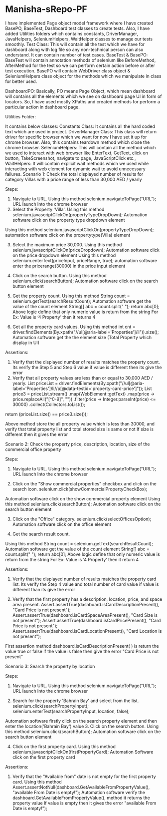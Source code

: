 # Manisha-sRepo-PF


I have implemented Page object model framework where I have created BasePO, BaseTest, Dashboard test classes to create tests.
Also, I have added Utilities folders which contains constants, DriverManager, JavaHelpers, SeleniumHelpers, WaitHelper classes to manage our tests smoothly.
Test Class:
This will contain all the test which we have for dashboard along with log file so any non-technical person can also understand.
It can contain number of test cases.
BaseTest & BasePO:
BaseTest will contain annotation methods of selenium like BeforeMethod, AfterMethod for the test so we can perform certain action before or after test execution.
BasePO will contain WebDriver class object & SeleniumHelpers class object for the methods which we manipulate in class for better used.

DashboardPO:
Basically, PO means Page Object, which mean dashboard will contains all the elements which we see on dashboard page UI in form of locators.
So, I have used mostly XPaths and created methods for perform a particular action in dashboard page.

Utilities Folder:
 
It contains below classes:
Constants Class:
It contains all the hard coded text which are used in project.
DriverManager Class:
This class will return driver for specific browser which we want for now I have set it up for chrome browser.
Also, this contains teardown method which close the chrome browser.
SeleniumHelpers:
This will contain all the method which we used to interact with web browser like EnterText, GetText, click on button, TakeScreenshot, navigate to page, JavaScriptClick etc.,
WaitHelpers:
It will contain explicit wait methods which we used while interacting with web element for dynamic wait to avoid unnecessary failures.
Scenario 1: Check the total displayed number of results for category Villas with a price range of less than 30,000 AED / yearly

Steps:
1.	Navigate to URL.
Using this method selenium.navigateToPage(“URL”); URL launch Into the chrome browser
2.	Select the Property 'Villa'.
Using this method selenium.javascriptClickOn(propertyTypeDropDown); Automation software click on the property type dropdown element

Using this method selenium.javascriptClickOn(propertyTypeDropDown); automation software click on the propertytype(Villa) element


3.	Select the maximum price 30,000.
Using this method selenium.javascriptClickOn(priceDropdown); Automation software click on the price dropdown element
Using this method selenium.enterText(priceInput, priceRange, true);
automation software enter the pricerange(30000) in the price input element

4.	Click on the search button.
Using this method selenium.click(searchButton);
Automation software click on the search button element

5.	Get the property count.
Using this method String count = selenium.getText(searchResultCount); 
Automation software get the value of the count element 
String[] abc = count.split(" "); return abc[0];
Above logic define that only numeric value is return from the string 
For Ex: Value is ‘4 Property’ then it returns 4


6.	Get all the property card values.
Using this method int cnt = driver.findElements(By.xpath("//ul[@aria-label='Properties']/li")).size(); Automation software get the the element size (Total Property which display in UI)

Assertions:
1.	Verify that the displayed number of results matches the property count.
Its verify the Step 5 and Step 6 value if value is different then its give the error
2.	Verify that all property values are less than or equal to 30,000 AED / yearly.
List<WebElement> priceList = driver.findElements(By.xpath("//ul[@aria-label='Properties']/li//p[@data-testid='property-card-price']"));
List<String> price3 = priceList.stream()
        .map(WebElement::getText)
        .map(price -> price.replaceAll("[^0-9]", ""))
        .filter(price -> Integer.parseInt(price) <= 30000)
        .collect(Collectors.toList());

return (priceList.size() == price3.size());

Above method store the all property value which is less than 30000, and verify that total property list and total stored size is same or not
If size is different then it gives the error


Scenario 2: Check the property price, description, location, size of the commercial office property

Steps:
1.	Navigate to URL.
Using this method selenium.navigateToPage(“URL”); URL launch Into the chrome browser

2.	Click on the "Show commercial properties" checkbox and click on the search icon.
selenium.click(showCommercialPropertyCheckBox);

Automation software click on the show commercial property element
Using this method selenium.click(searchButton);
Automation software click on the search button element

3.	Click on the "Office" category.
selenium.click(selectOfficesOption);
Automation software click on the office element

4.	Get the search result count.

Using this method String count = selenium.getText(searchResultCount); 
Automation software get the value of the count element 
String[] abc = count.split(" "); return abc[0];
Above logic define that only numeric value is return from the string 
For Ex: Value is ‘4 Property’ then it return 4

Assertions:
1.	Verify that the displayed number of results matches the property card list.
Its verify the Step 4  value and total number of card value if value is different than its give the error


2.	Verify that the first property has a description, location, price, and space area present.
Assert.assertTrue(dashboard.isCardDescriptionPresent(), "Card Price is not present");
Assert.assertTrue(dashboard.isCardSpaceAreaPresent(), "Card Size is not present");
Assert.assertTrue(dashboard.isCardPricePresent(), "Card Price is not present");
Assert.assertTrue(dashboard.isCardLocationPresent(), "Card Location is not present");

First assertion method dashboard.isCardDescriptionPresent( ) is return the value true or false if the value is false then give the error "Card Price is not present" 


Scenario 3: Search the property by location

Steps:
1.	Navigate to URL.
Using this method selenium.navigateToPage(“URL”); URL launch Into the chrome browser

2.	Search for the property 'Bahrain Bay' and select from the list.
selenium.click(searchPropertyInput);
selenium.enterText(searchPropertyInput, location, false);

Automation software firstly click on the search property element and then enter the location('Bahrain Bay') value
3.	Click on the search button.
Using this method selenium.click(searchButton);
Automation software click on the search button element

4.	Click on the first property card.
Using this method selenium.javascriptClickOn(firstPropertyCard);
Automation Software click on the first property card


Assertions:
1.	Verify that the "Available from" date is not empty for the first property card.
Using this method Assert.assertNotNull(dashboard.GetAvailableFromPropertyValue(), "available From Date is empty!");
Automation software verify the dashboard.GetAvailableFromPropertyValue(), method it returns the property value 
If value is empty then it gives the error "available From Date is empty!");


